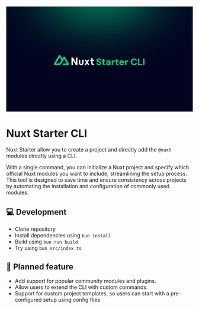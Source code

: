 ![nuxt-starter-cli-social-card](./.github/social-card.png)

# Nuxt Starter CLI

Nuxt Starter allow you to create a project and directly add the `@nuxt` modules directly using a CLI.

With a single command, you can initialize a Nuxt project and specify which official Nuxt modules you want to include, streamlining the setup process. This tool is designed to save time and ensure consistency across projects by automating the installation and configuration of commonly used modules.

## 💻 Development

- Clone repository
- Install dependencies using `bun install`
- Build using `bun run build`
- Try using `bun src/index.ts`

## 📌 Planned feature

- Add support for popular community modules and plugins.
- Allow users to extend the CLI with custom commands.
- Support for custom project templates, so users can start with a pre-configured setup using config files